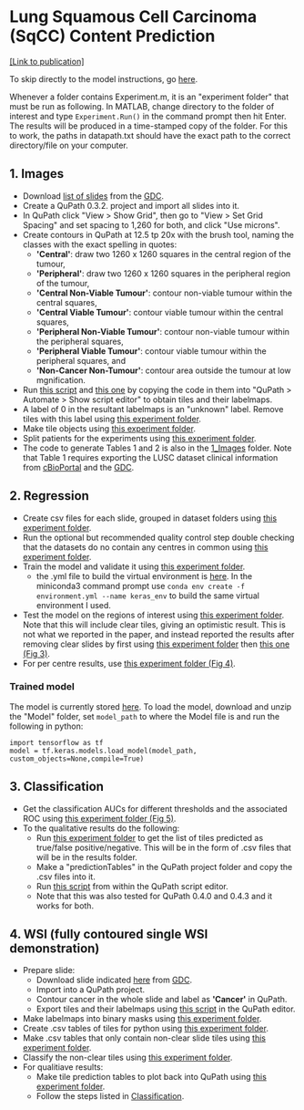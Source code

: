 # Lung Squamous Cell Carcinoma (SqCC) Content Prediction 
[[Link to publication]](https://www.sciencedirect.com/science/article/pii/S0010482524015749)

To skip directly to the model instructions, go [here](https://github.com/SalmaDammak/LungSqCCContentPrediction#trained-model).

Whenever a folder contains Experiment.m, it is an "experiment folder" that must be run as following. In MATLAB, change directory to the folder of interest and type ```Experiment.Run()``` in the command prompt then hit Enter. The results will be produced in a time-stamped copy of the folder.
For this to work, the paths in datapath.txt should have the exact path to the correct directory/file on your computer.

## 1. Images
- Download [list of slides](</1_Images/ListOfSlidesBySet.csv>) from the [GDC](https://portal.gdc.cancer.gov/).
- Create a QuPath 0.3.2. project and import all slides into it.
- In QuPath click "View > Show Grid", then go to "View > Set Grid Spacing" and set spacing to 1,260 for both, and click "Use microns".
- Create contours in QuPath at 12.5 tp 20x with the brush tool, naming the classes with the exact spelling in quotes:
	- **'Central'**: draw two 1260 x 1260 squares in the central region of the tumour,
	- **'Peripheral'**: draw two 1260 x 1260 squares in the peripheral region of the tumour,
	- **'Central Non-Viable Tumour'**: contour non-viable tumour within the central squares,
	- **'Central Viable Tumour'**: contour viable tumour within the central squares,
	- **'Peripheral Non-Viable Tumour'**: contour non-viable tumour within the peripheral squares,
	- **'Peripheral Viable Tumour'**: contour viable tumour within the peripheral squares, and
	- **'Non-Cancer Non-Tumour'**: contour area outside the tumour at low mgnification.
- Run [this script](</1_Images/0p2520_Foci.groovy>) and [this one](</1_Images/0p2520_NCNT.groovy>) by copying the code in them into "QuPath > Automate > Show script editor" to obtain tiles and their labelmaps.
- A label of 0 in the resultant labelmaps is an "unknown" label. Remove tiles with this label using [this experiment folder](</1_Images/1 Remove tiles with unkown label>).
- Make tile objects using [this experiment folder](</1_Images/2 Make tile objects>).
- Split patients for the experiments using [this experiment folder](</1_Images/3 Split patients>).
- The code to generate Tables 1 and 2 is also in the [1_Images](</1_Images>) folder. Note that Table 1 requires exporting the LUSC dataset clinical information from [cBioPortal](https://www.cbioportal.org/) and the [GDC](https://portal.gdc.cancer.gov/).

## 2. Regression
- Create csv files for each slide, grouped in dataset folders using [this experiment folder](</2_Regression/1 Collect tile tables for python>).
- Run the optional but recommended quality control step double checking that the datasets do no contain any centres in common using [this experiment folder](</2_Regression/2 Quality control step - dataset check>).
- Train the model and validate it using [this experiment folder](</2_Regression/3 Train and validate>).
	- the .yml file to build the virtual environment is [here](</2_Regression/keras_env.yml>). In the miniconda3 command prompt use ```conda env create -f environment.yml --name keras_env``` to build the same virtual environment I used.
- Test the model on the regions of interest using [this experiment folder](</2_Regression/4 Test on foci>). Note that this will include clear tiles, giving an optimistic result. This is not what we reported in the paper, and instead reported the results after removing clear slides by first using [this experiment folder](</2_Regression/Fig 1 - regression error/1 Remove clear tiles>) then [this one (Fig 3)](</2_Regression/Fig 1 - regression error/2 Make plots>).
- For per centre results, use [this experiment folder (Fig 4)](</2_Regression/Fig 2 - regression error by center/1 Make plots>).

### Trained model
The model is currently stored [here](https://drive.google.com/file/d/1NBerw3yvLAQmXWghtfP4M087Yun7CB9B/view?usp=drive_link).
To load the model, download and unzip the "Model" folder, set ```model_path``` to where the Model file is and run the following in python:
```
import tensorflow as tf
model = tf.keras.models.load_model(model_path, custom_objects=None,compile=True)
```

## 3. Classification
- Get the classification AUCs for different thresholds and the associated ROC using [this experiment folder (Fig 5)](</3_Classification/Fig 5 - ROCs and AUCs>).
- To the qualitative results do the following:
	- Run [this experiment folder](</3_Classification/Fig 6 and 7 - qualitative classification results/1 Make QuPath plotting tables>) to get the list of tiles predicted as true/false positive/negative. This will be in the form of .csv files that will be in the results folder.
	- Make a "predictionTables" in the QuPath project folder and copy the .csv files into it.
	- Run [this script](</3_Classification/Fig 6 and 7 - qualitative classification results/MakePredFN_FP.groovy>) from within the QuPath script editor.
	- Note that this was also tested for QuPath 0.4.0 and 0.4.3 and it works for both.

## 4. WSI (fully contoured single WSI demonstration)
- Prepare slide:
	- Download slide indicated [here](</4_WSI/SlideName.txt>) from [GDC](https://portal.gdc.cancer.gov/).
	- Import into a QuPath project.
	- Contour cancer in the whole slide and label as **'Cancer'** in QuPath.
	- Export tiles and their labelmaps using [this script](</4_WSI/ExportAllTile.groovy>) in the QuPath editor.
- Make labelmaps into binary masks using [this experiment folder](</4_WSI/1 Make binary masks from labelmaps>).
- Create .csv tables of tiles for python using [this experiment folder](</4_WSI/12 Make tile objects and tables>).
- Make .csv tables that only contain non-clear slide tiles using [this experiment folder](</4_WSI/3 Find non-clear slide tiles>).
- Classify the non-clear tiles using [this experiment folder](</4_WSI/4 Classify>).
- For qualitiave results:
	- Make tile prediction tables to plot back into QuPath using [this experiment folder](</4_WSI/5 Make QuPath plotting tables FN FP tables>).
	- Follow the steps listed in [Classification](https://github.com/SalmaDammak/LungSqCCContentPrediction#3-classification).


